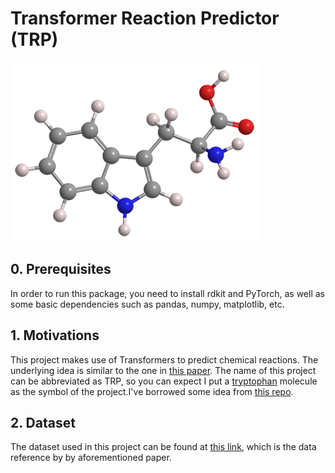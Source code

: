 # Transformer Reaction Predictor (TRP)
![](./imgs/tryptophan-3d.png)

## 0. Prerequisites 
In order to run this package, you need to install rdkit and PyTorch, as well as some basic dependencies such as pandas, numpy, matplotlib, etc.

## 1. Motivations
This project makes use of Transformers to predict chemical reactions. The underlying idea is similar to the one in [this paper](https://arxiv.org/pdf/1811.02633.pdf). The name of this project can be abbreviated as TRP, so you can expect I put a [tryptophan](https://en.wikipedia.org/wiki/Tryptophan) molecule as the symbol of the project.I've borrowed some idea from [this repo](https://github.com/pschwllr/MolecularTransformer).

## 2. Dataset
The dataset used in this project can be found at [this link](https://ibm.box.com/v/ReactionSeq2SeqDataset), which is the data reference by by aforementioned paper.